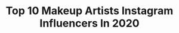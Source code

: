 ---
title: Top 10 Makeup Artists Instagram Influencers In 2020
description: >-
  Find top makeup artists Instagram influencers in 2020. Most popular hashtags: # #rozdanie #makeupgiveaway #makeuppoland.
platform: Instagram
profiles:
  - username: "jewska.makeup"
    fullname: >-
      Jewska Makeup
    location: "Poland"
    followers: 4096
    engagement: 3129
    commentsToLikes: 0.183269
    id: ck5qdwruaxnx10i113sbecb9m
    verified: false
    hashtags: "#flatlaypoland, #wibo, #zmalowyzwanie, #makeuppoland"
  - username: "jennseren"
    fullname: >-
      Jen Seren
    location: "United Kingdom"
    followers: 17585
    engagement: 2441
    commentsToLikes: 0.113329
    id: ck6uai1xi3o4s0j71tijk15jw
    verified: false
    hashtags: "#tattooshop, #dropit, #zodiacmakeup, #tattoos"
  - username: "paradisedapree"
    fullname: >-
      Paradise Dapree
    location: "United States"
    followers: 9340
    engagement: 1841
    commentsToLikes: 0.114620
    id: ck9hadynic6tu0j78xt018iuo
    verified: false
    hashtags: ""
  - username: "ixchel_agz"
    fullname: >-
      Ixchel Aguilar ©
    location: "Mexico"
    followers: 9626
    engagement: 1810
    commentsToLikes: 0.080837
    id: ck135on8e2gkb0i19d784fdtm
    verified: false
    hashtags: "#brandedlookus, #grinch, #melloncolor, #makeupvideo"
  - username: "makeupbymcruz"
    fullname: >-
      Mariana Cruz🌙
    location: ""
    followers: 8793
    engagement: 1799
    commentsToLikes: 0.076194
    id: ck8tce5koz5ww0j78w4tgeogz
    verified: false
    hashtags: "#fitme, #italiadeluxe, #cuarentena, #makeupclass"
  - username: "imholsxo"
    fullname: >-
      HOLLY DUNN
    location: ""
    followers: 13072
    engagement: 1775
    commentsToLikes: 0.078202
    id: ckaowgve88vra0i789o58n8yt
    verified: false
    hashtags: "#lookfantastic, #shrine, #norvinavol4, #maccosmetics"
  - username: "aoife.cullen"
    fullname: >-
      Aoife Cullen 👽
    location: "United Kingdom"
    followers: 5643
    engagement: 1720
    commentsToLikes: 0.095714
    id: ck55jyv4uy3960i115dx9lh8t
    verified: false
    hashtags: ""
  - username: "darlensp"
    fullname: >-
      D A R L E N S O U S A ✨
    location: "Brazil"
    followers: 8006
    engagement: 1654
    commentsToLikes: 0.074984
    id: ck9wfmainph800j78ucxs7ezv
    verified: false
    hashtags: "#cachoscoloridos, #cachosbra, #youtube, #barbiechallenge"
  - username: "sbenayas"
    fullname: >-
      Sara Benayas
    location: "Spain"
    followers: 6682
    engagement: 1501
    commentsToLikes: 0.083337
    id: ck5hj6usxg40z0i112p7exbb0
    verified: false
    hashtags: ""
  - username: "slaybyestell"
    fullname: >-
      Pati (16.2k)
    location: "Poland"
    followers: 17255
    engagement: 1433
    commentsToLikes: 0.099077
    id: ck5bxe2lpnjon0i1192ub978d
    verified: false
    hashtags: "#pixibeauty, #lancome, #guerlain, #instabeauty"
---